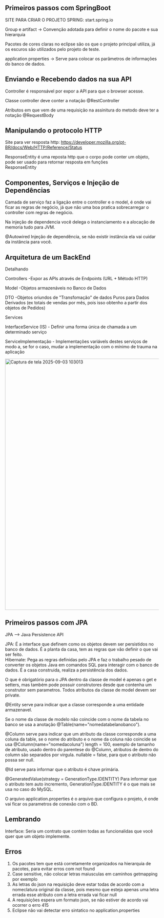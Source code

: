 ## Primeiros passos com SpringBoot
SITE PARA CRIAR O PROJETO SPRING: start.spring.io

Group e artifact → Convenção adotada para definir o nome do pacote e sua hierarquia

Pacotes de cores claras no eclipse são os que o projeto principal utiliza, já os escuros são utilizados pelo projeto de teste.

application properties → Serve para colocar os parâmetros de informações do banco de dados.

## Enviando e Recebendo dados na sua API
Controller é responsável por expor a API para que o browser acesse.

Classe controller deve conter a notação @RestController

Atributos em que vem de uma requisição na assinitura do metodo deve ter a notação @RequestBody

## Manipulando o protocolo HTTP
Site para ver resposta http: https://developer.mozilla.org/pt-BR/docs/Web/HTTP/Reference/Status

ResponseEntity é uma reposta http que o corpo pode conter um objeto, pode ser usado para retornar resposta em funções<br>
ResponseEntity<NomeDoObjeto>

## Componentes, Serviços e Injeção de Dependências
Camada de serviço faz a ligação entre o controller e o model, é onde vai ficar as regras de negócio, já que não uma boa pratica sobrecarregar o controller com regras de negócio.

Na injeção de dependencia você delega o instanciamento e a alocação de memoria tudo para JVM.

@Autowired
Injeção de dependência, se não existir instância ela vai cuidar da instância para você.

## Arquitetura de um BackEnd
Detalhando

Controllers -Expor as APls através de Endpoints (URL + Método HTTP)

Model -Objetos armazenáveis no Banco de Dados

DTO -Objetos oriundos de "Transfomação" de dados Puros para Dados Derivados (ex totais de vendas por mês, pois isso obtenho a partir dos objetos de Pedidos)

Services

InterfaceService (IS) - Definir uma forma única de chamada a um determinado serviço

Servicelmplementação - Implementações variávels destes serviços de modo a, se for o caso, mudar a implementação com o mínimo de trauma na aplicação

<img width="1478" height="822" alt="Captura de tela 2025-09-03 103013" src="https://github.com/user-attachments/assets/02f6c9d0-d78b-4f14-9b9b-4825e06fd099" />

## Primeiros passos com JPA
JPA --> Java Persistence API

JPA: É a interface que definem como os objetos devem ser persistidos no banco de dados. É a planta da casa, tem as regras que vão definir o que vai ser feito.<br>
Hibernate: Pega as regras definidas pelo JPA e faz o trabalho pesado de converter os objetos Java em comandos SQL para interagir com o banco de dados. É a casa construida, realiza a persistência dos dados.

O que é obrigatório para o JPA dentro da classe de model é apenas o get e setters, mas também pode possuir construtores desde que contenha um construtor sem parametros.
Todos atributos da classe de model devem ser private.

@Entity serve para indicar que a classe corresponde a uma entidade armazenavel.

Se o nome da classe de modelo não coincide com o nome da tabela no banco se usa a anotação @Table(name="nomedatabelanobanco").

@Column serve para indicar que um atributo da classe corresponde a uma coluna da table, se o nome do atributo e o nome da coluna não coincide se usa @Column(name="nomedacoluna")
length = 100, exemplo de tamanho de atributo, usado dentro do parentese do @Column, atributos de dentro do column são separados por virgula.
nullable = false, para que o atributo não possa ser null.

@Id serve para informar que o atributo é chave primária.

@GeneratedValue(strategy = GenerationType.IDENTITY) Para informar que o atributo tem auto incremento, GenerationType.IDENTITY é o que mais se usa no caso do MySQL.

O arquivo application.properties é o arquivo que configura o projeto, é onde vai ficar os parametros de conexão com o BD.

## Lembrando 
Interface: Seria um contrato que contém todas as funcionalidas que você quer que um objeto implemente.
## Erros
<ol>
  <li>Os pacotes tem que está corretamente organizados na hierarquia de pacotes, para evitar erros com not found</li>
  <li>Case sensitive, não colocar letras maiusculas em caminhos getmapping por exemplo</li>
  <li>As letras do json na requisição deve estar todas de acordo com a nomeclatura original da classe, pois mesmo que esteja apenas uma letra errada esse atributo com a letra errada vai ficar null</li>
  <li>A requisições espera um formato json, se não estiver de acordo vai ocorrer o erro 415</li>
  <li>Eclipse não vai detectar erro sintatico no application.properties</li>
</ol>
